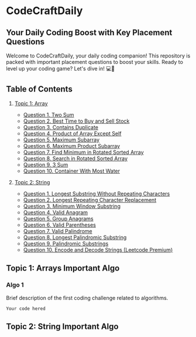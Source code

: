 # CodeCraftDaily 
##  Your Daily Coding Boost with Key Placement Questions

Welcome to CodeCraftDaily, your daily coding companion! This repository is packed with important placement questions to boost your skills. Ready to level up your coding game? Let's dive in! 💻🚀


## Table of Contents

1. [Topic 1: Array](#arrays-important-algo)
   - [Question 1. Two Sum](https://leetcode.com/problems/two-sum/)
   - [Question 2. Best Time to Buy and Sell Stock](https://leetcode.com/problems/best-time-to-buy-and-sell-stock/)
   - [Question 3. Contains Duplicate](https://leetcode.com/problems/contains-duplicate/)
   - [Question 4. Product of Array Except Self](https://leetcode.com/problems/product-of-array-except-self/)
   - [Question 5. Maximum Subarray](https://leetcode.com/problems/maximum-subarray/)
   - [Question 6. Maximum Product Subarray](https://leetcode.com/problems/maximum-product-subarray/)
   - [Question 7. Find Minimum in Rotated Sorted Array](https://leetcode.com/problems/find-minimum-in-rotated-sorted-array/)
   - [Question 8. Search in Rotated Sorted Array](https://leetcode.com/problems/search-in-rotated-sorted-array/)
   - [Question 9. 3 Sum](https://leetcode.com/problems/3sum/)
   - [Question 10. Container With Most Water](https://leetcode.com/problems/container-with-most-water/)

   <!-- Add more questions and explanations as needed -->

2. [Topic 2: String](#string-important-algo)
   - [Question 1. Longest Substring Without Repeating Characters](https://leetcode.com/problems/longest-substring-without-repeating-characters/)
   - [Question 2. Longest Repeating Character Replacement](https://leetcode.com/problems/longest-repeating-character-replacement/)
   - [Question 3. Minimum Window Substring](https://leetcode.com/problems/minimum-window-substring/)
   - [Question 4. Valid Anagram](https://leetcode.com/problems/valid-anagram/)
   - [Question 5. Group Anagrams](https://leetcode.com/problems/group-anagrams/)
   - [Question 6. Valid Parentheses](https://leetcode.com/problems/valid-parentheses/)
   - [Question 7. Valid Palindrome](https://leetcode.com/problems/valid-palindrome/)
   - [Question 8. Longest Palindromic Substring](https://leetcode.com/problems/longest-palindromic-substring/)
   - [Question 9. Palindromic Substrings](https://leetcode.com/problems/palindromic-substrings/)
   - [Question 10. Encode and Decode Strings (Leetcode Premium)](https://leetcode.com/problems/encode-and-decode-strings/)
   <!-- Add more questions and explanations as needed -->

<!-- Add more topics as needed -->

## Topic 1: Arrays Important Algo

###    Algo 1

Brief description of the first coding challenge related to algorithms.

```
Your code hered
```  

## Topic 2: String Important Algo



